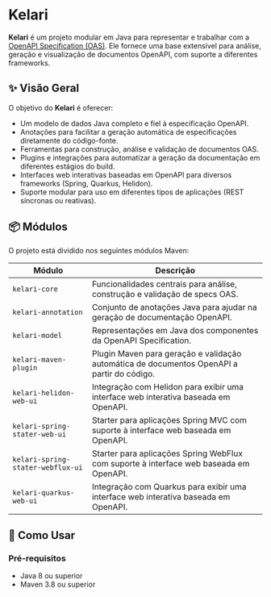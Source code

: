 # Kelari

**Kelari** é um projeto modular em Java para representar e trabalhar com a [OpenAPI Specification (OAS)](https://spec.openapis.org/). Ele fornece uma base extensível para análise, geração e visualização de documentos OpenAPI, com suporte a diferentes frameworks.

## ✨ Visão Geral

O objetivo do **Kelari** é oferecer:

- Um modelo de dados Java completo e fiel à especificação OpenAPI.
- Anotações para facilitar a geração automática de especificações diretamente do código-fonte.
- Ferramentas para construção, análise e validação de documentos OAS.
- Plugins e integrações para automatizar a geração da documentação em diferentes estágios do build.
- Interfaces web interativas baseadas em OpenAPI para diversos frameworks (Spring, Quarkus, Helidon).
- Suporte modular para uso em diferentes tipos de aplicações (REST síncronas ou reativas).

## 📦 Módulos

O projeto está dividido nos seguintes módulos Maven:

| Módulo                            | Descrição                                                                                  |  
|-----------------------------------|--------------------------------------------------------------------------------------------|
| `kelari-core`                     | Funcionalidades centrais para análise, construção e validação de specs OAS.                |
| `kelari-annotation`               | Conjunto de anotações Java para ajudar na geração de documentação OpenAPI.                 |
| `kelari-model`                    | Representações em Java dos componentes da OpenAPI Specification.                           |
| `kelari-maven-plugin`             | Plugin Maven para geração e validação automática de documentos OpenAPI a partir do código. |
| `kelari-helidon-web-ui`           | Integração com Helidon para exibir uma interface web interativa baseada em OpenAPI.        |
| `kelari-spring-stater-web-ui`     | Starter para aplicações Spring MVC com suporte à interface web baseada em OpenAPI.         |
| `kelari-spring-stater-webflux-ui` | Starter para aplicações Spring WebFlux com suporte à interface web baseada em OpenAPI.     |
| `kelari-quarkus-web-ui`           | Integração com Quarkus para exibir uma interface web interativa baseada em OpenAPI.        |

## 🚀 Como Usar

### Pré-requisitos

- Java 8 ou superior
- Maven 3.8 ou superior
